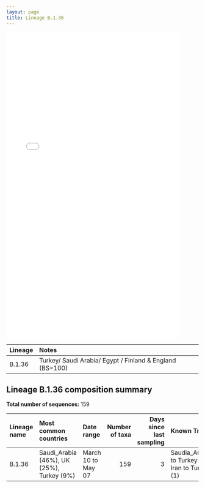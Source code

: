 ```yaml
---
layout: page
title: Lineage B.1.36
---
```




<embed src="../assets/images/B.1.36.pdf" type="application/pdf" width="90%" height="800px" />


| Lineage | Notes |
|:-----|:-----|
| B.1.36 | Turkey/ Saudi Arabia/ Egypt / Finland & England (BS=100) |

<h2>Lineage B.1.36 composition summary </h2>

<strong>Total number of sequences:</strong> 159

| Lineage name | Most common countries | Date range | Number of taxa |  Days since last sampling | Known Travel | Recall value |
|:-----|:-----|:-------|-------:|-------:|:---------|--------:|
| B.1.36 | Saudi_Arabia (46%), UK (25%), Turkey (9%) | March 10 to May 07 | 159 | 3 | Saudia_Arabia to Turkey (6)<br/> Iran to Turkey (1)<br/> | 98.75 |
